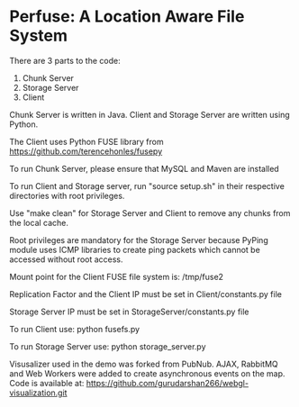# Perfuse: A Location Aware File System
There are 3 parts to the code:
1) Chunk Server
2) Storage Server
3) Client

Chunk Server is written in Java. Client and Storage Server are written using Python.

The Client uses Python FUSE library from https://github.com/terencehonles/fusepy

To run Chunk Server, please ensure that MySQL and Maven are installed

To run Client and Storage server, run "source setup.sh" in their respective directories with root privileges.

Use "make clean" for Storage Server and Client to remove any chunks from the local cache. 

Root privileges are mandatory for the Storage Server because PyPing module uses ICMP libraries to create ping packets which cannot be accessed without root access.

Mount point for the Client FUSE file system is: /tmp/fuse2

Replication Factor and the Client IP must be set in Client/constants.py file

Storage Server IP must be set in StorageServer/constants.py file

To run Client use:
python fusefs.py <IP address of chunk server>

To run Storage Server use:
python storage_server.py <IP address of chunk server>

Visusalizer used in the demo was forked from PubNub. AJAX, RabbitMQ and Web Workers were added to create asynchronous events on the map. Code is available at:
https://github.com/gurudarshan266/webgl-visualization.git
